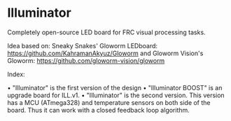 # Illuminator

Completely open-source LED board for FRC visual processing tasks.

Idea based on: Sneaky Snakes' Gloworm LEDboard: https://github.com/KahramanAkyuz/Gloworm and
               Gloworm Vision's Gloworm: https://github.com/gloworm-vision/gloworm

Index:

• "Illuminator" is the first version of the design 
• "Illuminator BOOST" is an upgrade board for ILL.v1. 
• "Illuminator" is the second version. This version has a MCU (ATmega328) and temperature sensors on both side of the board. Thus it can work with a closed feedback loop algorithm.

